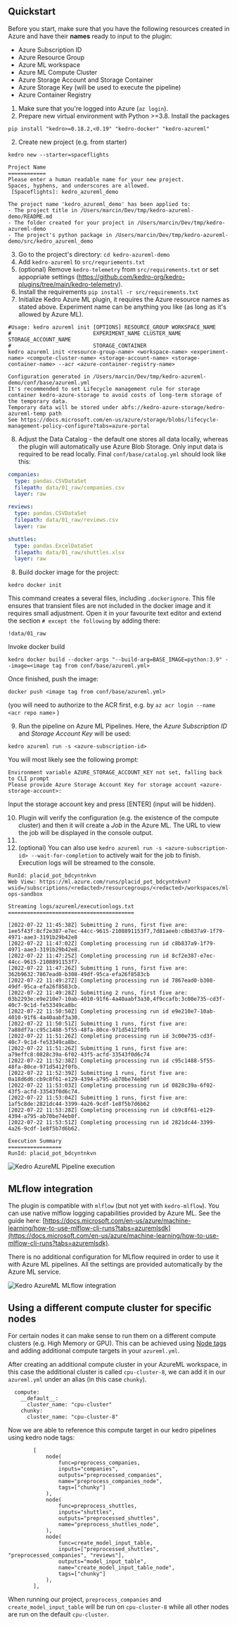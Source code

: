 ## Quickstart

Before you start, make sure that you have the following resources created in Azure and have their **names** ready to input to the plugin:
* Azure Subscription ID
* Azure Resource Group
* Azure ML workspace
* Azure ML Compute Cluster
* Azure Storage Account and Storage Container
* Azure Storage Key (will be used to execute the pipeline)
* Azure Container Registry

1. Make sure that you're logged into Azure (`az login`).
2. Prepare new virtual environment with Python >=3.8. Install the packages
```console
pip install "kedro>=0.18.2,<0.19" "kedro-docker" "kedro-azureml"
```

2. Create new project (e.g. from starter)
```console
kedro new --starter=spaceflights 

Project Name
============
Please enter a human readable name for your new project.
Spaces, hyphens, and underscores are allowed.
 [Spaceflights]: kedro_azureml_demo

The project name 'kedro_azureml_demo' has been applied to:
- The project title in /Users/marcin/Dev/tmp/kedro-azureml-demo/README.md
- The folder created for your project in /Users/marcin/Dev/tmp/kedro-azureml-demo
- The project's python package in /Users/marcin/Dev/tmp/kedro-azureml-demo/src/kedro_azureml_demo
```

3. Go to the project's directory: `cd kedro-azureml-demo`
4. Add `kedro-azureml` to `src/requriements.txt`
5. (optional) Remove `kedro-telemetry` from `src/requirements.txt` or set appopriate settings (https://github.com/kedro-org/kedro-plugins/tree/main/kedro-telemetry).
6. Install the requirements `pip install -r src/requirements.txt`
7. Initialize Kedro Azure ML plugin, it requires the Azure resource names as stated above. Experiment name can be anything you like (as long as it's allowed by Azure ML).
```console
#Usage: kedro azureml init [OPTIONS] RESOURCE_GROUP WORKSPACE_NAME
#                          EXPERIMENT_NAME CLUSTER_NAME STORAGE_ACCOUNT_NAME
#                          STORAGE_CONTAINER
kedro azureml init <resource-group-name> <workspace-name> <experiment-name> <compute-cluster-name> <storage-account-name> <storage-container-name> --acr <azure-container-registry-name>
```
```console
Configuration generated in /Users/marcin/Dev/tmp/kedro-azureml-demo/conf/base/azureml.yml
It's recommended to set Lifecycle management rule for storage container kedro-azure-storage to avoid costs of long-term storage of the temporary data.
Temporary data will be stored under abfs://kedro-azure-storage/kedro-azureml-temp path
See https://docs.microsoft.com/en-us/azure/storage/blobs/lifecycle-management-policy-configure?tabs=azure-portal
```

8. Adjust the Data Catalog - the default one stores all data locally, whereas the plugin will automatically use Azure Blob Storage. Only input data is required to be read locally. Final `conf/base/catalog.yml` should look like this:
```yaml
companies:
  type: pandas.CSVDataSet
  filepath: data/01_raw/companies.csv
  layer: raw

reviews:
  type: pandas.CSVDataSet
  filepath: data/01_raw/reviews.csv
  layer: raw

shuttles:
  type: pandas.ExcelDataSet
  filepath: data/01_raw/shuttles.xlsx
  layer: raw
```

8. Build docker image for the project:
```console
kedro docker init 
```

This command creates a several files, including `.dockerignore`. This file ensures that transient files are not included in the docker image and it requires small adjustment. Open it in your favourite text editor and extend the section `# except the following` by adding there:

```console
!data/01_raw
```

Invoke docker build
```console
kedro docker build --docker-args "--build-arg=BASE_IMAGE=python:3.9" --image=<image tag from conf/base/azureml.yml>
```
Once finished, push the image:
```console
docker push <image tag from conf/base/azureml.yml>
```

(you will need to authorize to the ACR first, e.g. by `az acr login --name <acr repo name>` )

9. Run the pipeline on Azure ML Pipelines. Here, the _Azure Subscription ID_ and _Storage Account Key_ will be used:
```console
kedro azureml run -s <azure-subscription-id> 
```

You will most likely see the following prompt:
```console
Environment variable AZURE_STORAGE_ACCOUNT_KEY not set, falling back to CLI prompt
Please provide Azure Storage Account Key for storage account <azure-storage-account>:
```
Input the storage account key and press [ENTER] (input will be hidden).

10. Plugin will verify the configuration (e.g. the existence of the compute cluster) and then it will create a _Job_ in the Azure ML. The URL to view the job will be displayed in the console output.
11. 
12. (optional) You can also use `kedro azureml run -s <azure-subscription-id> --wait-for-completion` to actively wait for the job to finish. Execution logs will be streamed to the console.
```console
RunId: placid_pot_bdcyntnkvn
Web View: https://ml.azure.com/runs/placid_pot_bdcyntnkvn?wsid=/subscriptions/<redacted>/resourcegroups/<redacted>/workspaces/ml-ops-sandbox

Streaming logs/azureml/executionlogs.txt
========================================

[2022-07-22 11:45:38Z] Submitting 2 runs, first five are: 1ee5f43f:8cf2e387-e7ec-44cc-9615-2108891153f7,7d81aeeb:c8b837a9-1f79-4971-aae3-3191b29b42e8
[2022-07-22 11:47:02Z] Completing processing run id c8b837a9-1f79-4971-aae3-3191b29b42e8.
[2022-07-22 11:47:25Z] Completing processing run id 8cf2e387-e7ec-44cc-9615-2108891153f7.
[2022-07-22 11:47:26Z] Submitting 1 runs, first five are: 362b9632:7867ead0-b308-49df-95ca-efa26f8583cb
[2022-07-22 11:49:27Z] Completing processing run id 7867ead0-b308-49df-95ca-efa26f8583cb.
[2022-07-22 11:49:28Z] Submitting 2 runs, first five are: 03b2293e:e9e210e7-10ab-4010-91f6-4a40aabf3a30,4f9ccafb:3c00e735-cd3f-40c7-9c1d-fe53349ca8bc
[2022-07-22 11:50:50Z] Completing processing run id e9e210e7-10ab-4010-91f6-4a40aabf3a30.
[2022-07-22 11:50:51Z] Submitting 1 runs, first five are: 7a88df7a:c95c1488-5f55-48fa-80ce-971d5412f0fb
[2022-07-22 11:51:26Z] Completing processing run id 3c00e735-cd3f-40c7-9c1d-fe53349ca8bc.
[2022-07-22 11:51:26Z] Submitting 1 runs, first five are: a79effc8:0828c39a-6f02-43f5-acfd-33543f0d6c74
[2022-07-22 11:52:38Z] Completing processing run id c95c1488-5f55-48fa-80ce-971d5412f0fb.
[2022-07-22 11:52:39Z] Submitting 1 runs, first five are: 0a18d6d6:cb9c8f61-e129-4394-a795-ab70be74eb0f
[2022-07-22 11:53:03Z] Completing processing run id 0828c39a-6f02-43f5-acfd-33543f0d6c74.
[2022-07-22 11:53:04Z] Submitting 1 runs, first five are: 1af5c8de:2821dc44-3399-4a26-9cdf-1e8f5b7d6b62
[2022-07-22 11:53:28Z] Completing processing run id cb9c8f61-e129-4394-a795-ab70be74eb0f.
[2022-07-22 11:53:51Z] Completing processing run id 2821dc44-3399-4a26-9cdf-1e8f5b7d6b62.

Execution Summary
=================
RunId: placid_pot_bdcyntnkvn 
```

![Kedro AzureML Pipeline execution](../images/azureml_running_pipeline.gif)


## MLflow integration
The plugin is compatible with `mlflow` (but not yet with `kedro-mlflow`). You can use native mlflow logging capabilities provided by Azure ML. See the guide here: [https://docs.microsoft.com/en-us/azure/machine-learning/how-to-use-mlflow-cli-runs?tabs=azuremlsdk](https://docs.microsoft.com/en-us/azure/machine-learning/how-to-use-mlflow-cli-runs?tabs=azuremlsdk).

There is no additional configuration for MLflow required in order to use it with Azure ML pipelines. All the settings are provided automatically by the Azure ML service.

![Kedro AzureML MLflow integration](../images/kedro-azureml-mlflow.png)

## Using a different compute cluster for specific nodes

For certain nodes it can make sense to run them on a different compute clusters (e.g. High Memory or GPU). This can be achieved using [Node tags](https://kedro.readthedocs.io/en/stable/kedro.pipeline.node.html) and adding additional compute targets in your `azureml.yml`.

After creating an additional compute cluster in your AzureML workspace, in this case the additional cluster is called `cpu-cluster-8`, we can add it in our `azureml.yml` under an alias (in this case `chunky`).

```
  compute:
    __default__:
      cluster_name: "cpu-cluster"
    chunky:
      cluster_name: "cpu-cluster-8"
```

Now we are able to reference this compute target in our kedro pipelines using kedro node tags:

```
        [
            node(
                func=preprocess_companies,
                inputs="companies",
                outputs="preprocessed_companies",
                name="preprocess_companies_node",
                tags=["chunky"]
            ),
            node(
                func=preprocess_shuttles,
                inputs="shuttles",
                outputs="preprocessed_shuttles",
                name="preprocess_shuttles_node",
            ),
            node(
                func=create_model_input_table,
                inputs=["preprocessed_shuttles", "preprocessed_companies", "reviews"],
                outputs="model_input_table",
                name="create_model_input_table_node",
                tags=["chunky"]
            ),
        ],
```

When running our project, `preprocess_companies` and `create_model_input_table` will be run on `cpu-cluster-8` while all other nodes are run on the default `cpu-cluster`.